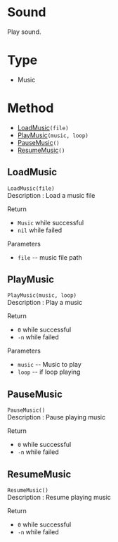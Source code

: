 # Sound
Play sound.

# Type
* Music

# Method
* [LoadMusic](#LoadMusic)``(file)``
* [PlayMusic](#PlayMusic)``(music, loop)``  
* [PauseMusic](#PauseMusic)``()``  
* [ResumeMusic](#ResumeMusic)``()``  

## LoadMusic
``LoadMusic(file)``  
Description : Load a music file  

Return   
* ``Music`` while successful
* ``nil`` while failed

Parameters
* ``file`` -- music file path  

## PlayMusic
``PlayMusic(music, loop)``  
Description : Play a music  

Return   
* ``0`` while successful
* ``-n`` while failed  

Parameters
* ``music`` -- Music to play 
* ``loop`` -- if loop playing  


## PauseMusic
``PauseMusic()``  
Description : Pause playing music  

Return   
* ``0`` while successful
* ``-n`` while failed 


## ResumeMusic
``ResumeMusic()``  
Description : Resume playing music  

Return   
* ``0`` while successful
* ``-n`` while failed 
